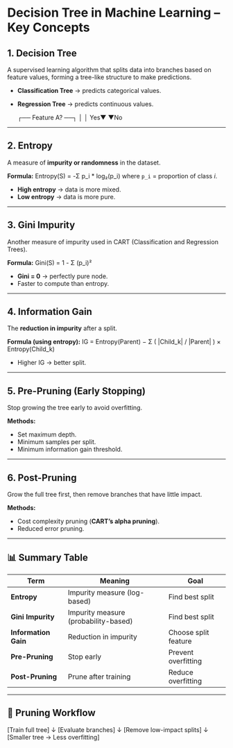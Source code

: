 # Decision Tree in Machine Learning – Key Concepts

## 1. Decision Tree
A supervised learning algorithm that splits data into branches based on feature values, forming a tree-like structure to make predictions.

- **Classification Tree** → predicts categorical values.  
- **Regression Tree** → predicts continuous values.

     ┌── Feature A? ──┐
     │               │
  Yes▼               ▼No


---

## 2. Entropy
A measure of **impurity or randomness** in the dataset.

**Formula:**
Entropy(S) = -Σ p_i * log₂(p_i)
where `p_i` = proportion of class *i*.

- **High entropy** → data is more mixed.  
- **Low entropy** → data is more pure.

---

## 3. Gini Impurity
Another measure of impurity used in CART (Classification and Regression Trees).

**Formula:**
Gini(S) = 1 - Σ (p_i)²
- **Gini = 0** → perfectly pure node.  
- Faster to compute than entropy.

---

## 4. Information Gain
The **reduction in impurity** after a split.

**Formula (using entropy):**
IG = Entropy(Parent) − Σ ( |Child_k| / |Parent| ) × Entropy(Child_k)
- Higher IG → better split.

---

## 5. Pre-Pruning (Early Stopping)
Stop growing the tree early to avoid overfitting.

**Methods:**
- Set maximum depth.  
- Minimum samples per split.  
- Minimum information gain threshold.

---

## 6. Post-Pruning
Grow the full tree first, then remove branches that have little impact.

**Methods:**
- Cost complexity pruning (**CART’s alpha pruning**).  
- Reduced error pruning.

---

## 📊 Summary Table

| Term               | Meaning                              | Goal                  |
|--------------------|--------------------------------------|-----------------------|
| **Entropy**        | Impurity measure (log-based)         | Find best split       |
| **Gini Impurity**  | Impurity measure (probability-based) | Find best split       |
| **Information Gain** | Reduction in impurity              | Choose split feature  |
| **Pre-Pruning**    | Stop early                           | Prevent overfitting   |
| **Post-Pruning**   | Prune after training                 | Reduce overfitting    |

---

## 🌳 Pruning Workflow
[Train full tree]
↓
[Evaluate branches]
↓
[Remove low-impact splits]
↓
[Smaller tree → Less overfitting]
